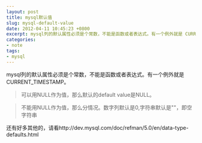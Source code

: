 ```yaml
---
layout: post
title: mysql默认值
slug: mysql-default-value
date: 2012-04-11 10:45:23 +0800
excerpt: mysql列的默认属性必须是个常数，不能是函数或者表达式。有一个例外就是 CURRENT_TIMESTAMP。
categories:
- note
tags:
- mysql
---
```


mysql列的默认属性必须是个常数，不能是函数或者表达式。有一个例外就是 CURRENT_TIMESTAMP。

> 可以用NULL作为值，那么默认的default value是NULL。

> 不能用NULL作为值，那么分情况。数字列默认是0,字符串默认是""，即空字符串

还有好多其他的，请看http://dev.mysql.com/doc/refman/5.0/en/data-type-defaults.html
